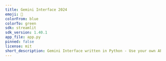 ```yaml
---
title: Gemini Interface 2024
emoji: 👀
colorFrom: blue
colorTo: green
sdk: streamlit
sdk_version: 1.40.1
app_file: app.py
pinned: false
license: mit
short_description: Gemini Interface written in Python - Use your own API Key
---
```

